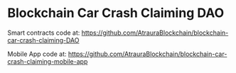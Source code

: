 # Blockchain Car Crash Claiming DAO

Smart contracts code at: https://github.com/AtrauraBlockchain/blockchain-car-crash-claiming-DAO

Mobile App code at: https://github.com/AtrauraBlockchain/blockchain-car-crash-claiming-mobile-app
